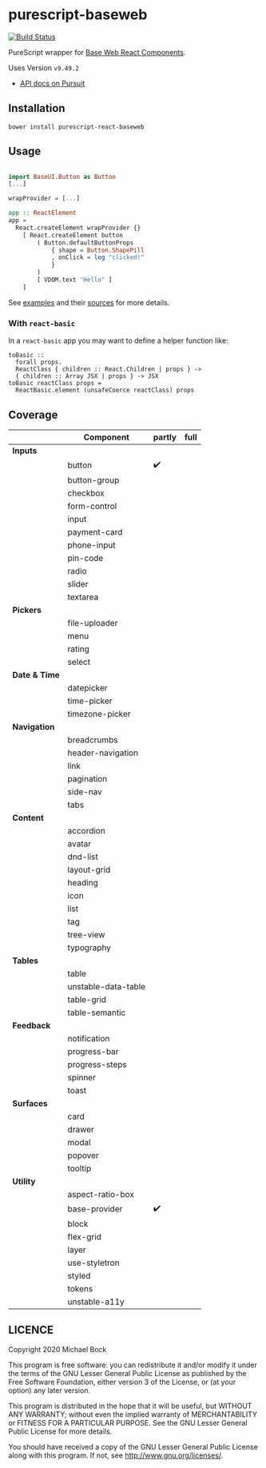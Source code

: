 # purescript-baseweb

[![Build Status](https://travis-ci.org/thought2/purescript-react-baseweb.svg?branch=master)](https://travis-ci.org/thought2/purescript-react-baseweb)

PureScript wrapper for [Base Web React Components](https://baseweb.design/components/).

Uses Version `v9.49.2`

- [API docs on Pursuit](http://pursuit.purescript.org/packages/purescript-react-baseweb/)

## Installation

```
bower install purescript-react-baseweb
```

## Usage

```haskell

import BaseUI.Button as Button
[...]

wrapProvider = [...]

app :: ReactElement
app =
  React.createElement wrapProvider {}
    [ React.createElement button
        ( Button.defaultButtonProps
            { shape = Button.ShapePill
            , onClick = log "clicked!"
            }
        )
        [ VDOM.text "Hello" ]
    ]
```

See [examples](https://thought2.github.io/purescript-react-baseweb/simple.html) and their [sources](example) for more details.

### With `react-basic`

In a `react-basic` app you may want to define a helper function like:

```
toBasic ::
  forall props.
  ReactClass { children :: React.Children | props } ->
  { children :: Array JSX | props } -> JSX
toBasic reactClass props =
  ReactBasic.element (unsafeCoerce reactClass) props
```

## Coverage

|                 | Component           | partly             | full |
| --------------- | ------------------- | ------------------ | ---- |
| **Inputs**      |
|                 | button              | :heavy_check_mark: |      |
|                 | button-group        |                    |      |
|                 | checkbox            |                    |      |
|                 | form-control        |                    |      |
|                 | input               |                    |      |
|                 | payment-card        |                    |      |
|                 | phone-input         |                    |      |
|                 | pin-code            |                    |      |
|                 | radio               |                    |      |
|                 | slider              |                    |      |
|                 | textarea            |                    |      |
| **Pickers**     |
|                 | file-uploader       |                    |      |
|                 | menu                |                    |      |
|                 | rating              |                    |      |
|                 | select              |                    |      |
| **Date & Time** |
|                 | datepicker          |                    |      |
|                 | time-picker         |                    |      |
|                 | timezone-picker     |                    |      |
| **Navigation**  |
|                 | breadcrumbs         |                    |      |
|                 | header-navigation   |                    |      |
|                 | link                |                    |      |
|                 | pagination          |                    |      |
|                 | side-nav            |                    |      |
|                 | tabs                |                    |      |
| **Content**     |
|                 | accordion           |                    |      |
|                 | avatar              |                    |      |
|                 | dnd-list            |                    |      |
|                 | layout-grid         |                    |      |
|                 | heading             |                    |      |
|                 | icon                |                    |      |
|                 | list                |                    |      |
|                 | tag                 |                    |      |
|                 | tree-view           |                    |      |
|                 | typography          |                    |      |
| **Tables**      |
|                 | table               |                    |      |
|                 | unstable-data-table |                    |      |
|                 | table-grid          |                    |      |
|                 | table-semantic      |                    |      |
| **Feedback**    |
|                 | notification        |                    |      |
|                 | progress-bar        |                    |      |
|                 | progress-steps      |                    |      |
|                 | spinner             |                    |      |
|                 | toast               |                    |      |
| **Surfaces**    |
|                 | card                |                    |      |
|                 | drawer              |                    |      |
|                 | modal               |                    |      |
|                 | popover             |                    |      |
|                 | tooltip             |                    |      |
| **Utility**     |
|                 | aspect-ratio-box    |                    |      |
|                 | base-provider       | :heavy_check_mark: |      |
|                 | block               |                    |      |
|                 | flex-grid           |                    |      |
|                 | layer               |                    |      |
|                 | use-styletron       |                    |      |
|                 | styled              |                    |      |
|                 | tokens              |                    |      |
|                 | unstable-a11y       |                    |      |

## LICENCE

Copyright 2020 Michael Bock

This program is free software: you can redistribute it and/or modify
it under the terms of the GNU Lesser General Public License as
published by the Free Software Foundation, either version 3 of the
License, or (at your option) any later version.

This program is distributed in the hope that it will be useful, but
WITHOUT ANY WARRANTY; without even the implied warranty of
MERCHANTABILITY or FITNESS FOR A PARTICULAR PURPOSE. See the GNU
Lesser General Public License for more details.

You should have received a copy of the GNU Lesser General Public
License along with this program. If not, see
<http://www.gnu.org/licenses/>.
